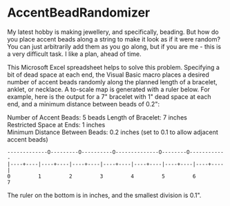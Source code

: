 # AccentBeadRandomizer

My latest hobby is making jewellery, and specifically, beading. But how do you place accent beads along a string to make it look as if it were random? You can just arbitrarily add them as you go along, but if you are me - this is a very difficult task. I like a plan, ahead of time.<p>

This Microsoft Excel spreadsheet helps to solve this problem. Specifying a bit of dead space at each end, the Visual Basic macro places a desired number of accent beads randomly along the planned length of a bracelet, anklet, or necklace. A to-scale map is generated with a ruler below. For example, here is the output for a 7" bracelet with 1" dead space at each end, and a minimum distance between beads of 0.2":<p>

Number of Accent Beads:	5	beads
Length of Bracelet:	7	inches				
Restricted Space at Ends:	1	inches				
Minimum Distance Between Beads:	0.2	inches (set to 0.1 to allow adjacent accent beads)<p>

```
-------------O---------O----------O--------------O--------O------------	
|----+----|----+----|----+----|----+----|----+----|----+----|----+----|	
0         1         2         3         4         5         6         7
```

The ruler on the bottom is in inches, and the smallest division is 0.1".
